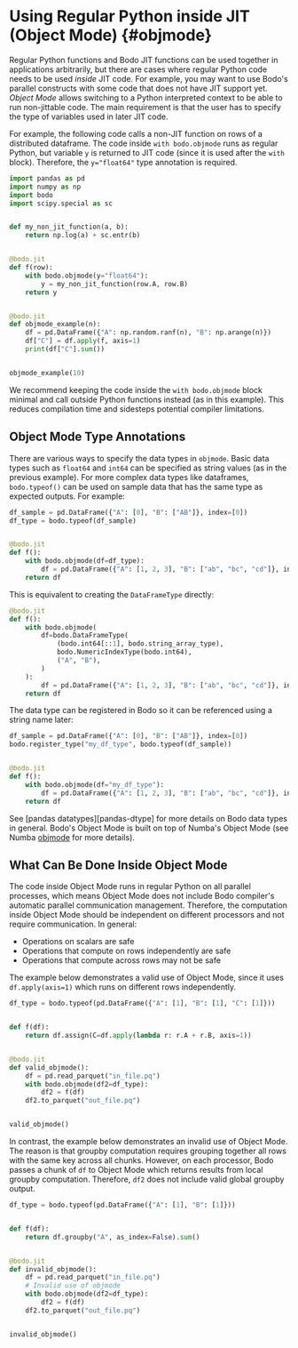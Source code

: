 # Using Regular Python inside JIT (Object Mode) {#objmode}

Regular Python functions and Bodo JIT functions can be used together in
applications arbitrarily, but there are cases where regular Python code
needs to be used *inside* JIT code. For example, you may want to use
Bodo's parallel constructs with some code that does not have JIT
support yet. *Object Mode* allows switching to a Python interpreted
context to be able to run non-jittable code. The main requirement is
that the user has to specify the type of variables used in later JIT
code.

For example, the following code calls a non-JIT function on rows of a
distributed dataframe. The code inside `with bodo.objmode` runs as
regular Python, but variable `y` is returned to JIT code (since it is
used after the `with` block). Therefore, the `y="float64"` type
annotation is required.

```py
import pandas as pd
import numpy as np
import bodo
import scipy.special as sc


def my_non_jit_function(a, b):
    return np.log(a) + sc.entr(b)


@bodo.jit
def f(row):
    with bodo.objmode(y="float64"):
        y = my_non_jit_function(row.A, row.B)
    return y


@bodo.jit
def objmode_example(n):
    df = pd.DataFrame({"A": np.random.ranf(n), "B": np.arange(n)})
    df["C"] = df.apply(f, axis=1)
    print(df["C"].sum())


objmode_example(10)
```

We recommend keeping the code inside the `with bodo.objmode` block
minimal and call outside Python functions instead (as in this example).
This reduces compilation time and sidesteps potential compiler
limitations.

## Object Mode Type Annotations

There are various ways to specify the data types in `objmode`. Basic
data types such as `float64` and `int64` can be specified as string
values (as in the previous example). For more complex data types like
dataframes, `bodo.typeof()` can be used on sample data that has the same
type as expected outputs. For example:

```py
df_sample = pd.DataFrame({"A": [0], "B": ["AB"]}, index=[0])
df_type = bodo.typeof(df_sample)


@bodo.jit
def f():
    with bodo.objmode(df=df_type):
        df = pd.DataFrame({"A": [1, 2, 3], "B": ["ab", "bc", "cd"]}, index=[3, 2, 1])
    return df
```

This is equivalent to creating the `DataFrameType` directly:

```py
@bodo.jit
def f():
    with bodo.objmode(
        df=bodo.DataFrameType(
            (bodo.int64[::1], bodo.string_array_type),
            bodo.NumericIndexType(bodo.int64),
            ("A", "B"),
        )
    ):
        df = pd.DataFrame({"A": [1, 2, 3], "B": ["ab", "bc", "cd"]}, index=[3, 2, 1])
    return df
```

The data type can be registered in Bodo so it can be referenced using a
string name later:

```py
df_sample = pd.DataFrame({"A": [0], "B": ["AB"]}, index=[0])
bodo.register_type("my_df_type", bodo.typeof(df_sample))


@bodo.jit
def f():
    with bodo.objmode(df="my_df_type"):
        df = pd.DataFrame({"A": [1, 2, 3], "B": ["ab", "bc", "cd"]}, index=[3, 2, 1])
    return df
```

See [pandas datatypes][pandas-dtype] for more details on
Bodo data types in general. Bodo's Object Mode is built on top of
Numba's Object Mode (see Numba
[objmode](http://numba.pydata.org/numba-doc/latest/user/withobjmode.html#the-objmode-context-manager)
for more details).

## What Can Be Done Inside Object Mode

The code inside Object Mode runs in regular Python on all parallel
processes, which means Object Mode does not include Bodo compiler's
automatic parallel communication management. Therefore, the computation
inside Object Mode should be independent on different processors and not
require communication. In general:

- Operations on scalars are safe
- Operations that compute on rows independently are safe
- Operations that compute across rows may not be safe

The example below demonstrates a valid use of Object Mode, since it uses
`df.apply(axis=1)` which runs on different rows
independently.

```py
df_type = bodo.typeof(pd.DataFrame({"A": [1], "B": [1], "C": [1]}))


def f(df):
    return df.assign(C=df.apply(lambda r: r.A + r.B, axis=1))


@bodo.jit
def valid_objmode():
    df = pd.read_parquet("in_file.pq")
    with bodo.objmode(df2=df_type):
        df2 = f(df)
    df2.to_parquet("out_file.pq")


valid_objmode()
```

In contrast, the example below demonstrates an invalid use of Object
Mode. The reason is that groupby computation requires grouping together
all rows with the same key across all chunks. However, on each
processor, Bodo passes a chunk of `df` to Object Mode which
returns results from local groupby computation. Therefore,
`df2` does not include valid global groupby output.

```py
df_type = bodo.typeof(pd.DataFrame({"A": [1], "B": [1]}))


def f(df):
    return df.groupby("A", as_index=False).sum()


@bodo.jit
def invalid_objmode():
    df = pd.read_parquet("in_file.pq")
    # Invalid use of objmode
    with bodo.objmode(df2=df_type):
        df2 = f(df)
    df2.to_parquet("out_file.pq")


invalid_objmode()
```
